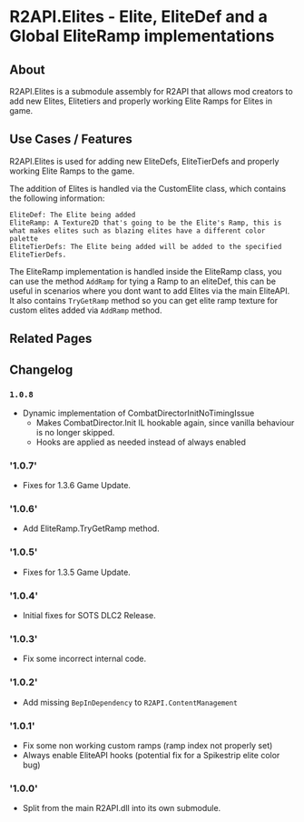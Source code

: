 # R2API.Elites - Elite, EliteDef and a Global EliteRamp implementations

## About

R2API.Elites is a submodule assembly for R2API that allows mod creators to add new Elites, Elitetiers and properly working Elite Ramps for Elites in game.

## Use Cases / Features

R2API.Elites is used for adding new EliteDefs, EliteTierDefs and properly working Elite Ramps to the game.

The addition of Elites is handled via the CustomElite class, which contains the following information:

    EliteDef: The Elite being added
    EliteRamp: A Texture2D that's going to be the Elite's Ramp, this is what makes elites such as blazing elites have a different color palette
    EliteTierDefs: The Elite being added will be added to the specified EliteTierDefs.

The EliteRamp implementation is handled inside the EliteRamp class, you can use the method ``AddRamp`` for tying a Ramp to an eliteDef, this can be useful in scenarios where you dont want to add Elites via the main EliteAPI. It also contains ``TryGetRamp`` method so you can get elite ramp texture for custom elites added via ``AddRamp`` method.

## Related Pages

## Changelog

### `1.0.8`

* Dynamic implementation of CombatDirectorInitNoTimingIssue
  * Makes CombatDirector.Init IL hookable again, since vanilla behaviour is no longer skipped.
  * Hooks are applied as needed instead of always enabled

### '1.0.7'
* Fixes for 1.3.6 Game Update.

### '1.0.6'
* Add EliteRamp.TryGetRamp method.

### '1.0.5'
* Fixes for 1.3.5 Game Update.

### '1.0.4'
* Initial fixes for SOTS DLC2 Release.

### '1.0.3'
* Fix some incorrect internal code.

### '1.0.2'
* Add missing `BepInDependency` to `R2API.ContentManagement`

### '1.0.1'
* Fix some non working custom ramps (ramp index not properly set)
* Always enable EliteAPI hooks (potential fix for a Spikestrip elite color bug)

### '1.0.0'
* Split from the main R2API.dll into its own submodule.
